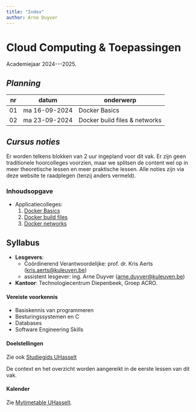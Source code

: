 ```yaml
---
title: "Index"
author: Arne Duyver
---
```


# Cloud Computing & Toepassingen

Academiejaar 2024---2025.


## _Planning_

| nr  | datum         | onderwerp                     |
|-----|---------------|-------------------------------|
| 01  | ma 16-09-2024 | Docker Basics                 |
| 02  | ma 23-09-2024 | Docker build files & networks |

## _Cursus noties_

Er worden telkens blokken van 2 uur ingepland voor dit vak. Er zijn geen traditionele hoorcolleges voorzien, maar we splitsen de content wel op in meer theoretische lessen en meer praktische lessen. Alle noties zijn via deze website te raadplegen (tenzij anders vermeld).

### Inhoudsopgave

- Applicatiecolleges:
    1. [Docker Basics](/applicatiecolleges/docker_basics/) 
    1. [Docker build files](/applicatiecolleges/docker_build_files/)
    1. [Docker networks](/applicatiecolleges/docker-compose_services/)
    

## Syllabus

- **Lesgevers**:
    + Coördinerend Verantwoordelijke: prof. dr. Kris Aerts ([kris.aerts@kuleuven.be](mailto:kris.aerts@kuleuven.be))
    + assistent lesgever: ing. Arne Duyver ([arne.duyver@kuleuven.be](mailto:arne.duyver@kuleuven.be))
- **Kantoor**: Technologiecentrum Diepenbeek, Groep ACRO. 


<!-- #### Cursusbeschrijving

Dit opleidingsonderdeel focust op ... -->

#### Vereiste voorkennis

- Basiskennis van programmeren
- Besturingssystemen en C
- Databases
- Software Engineering Skills

#### Doelstellingen

Zie ook [Studiegids UHasselt](https://studiegidswww.uhasselt.be/opleidingsonderdeel.aspx?a=2024&i=4090)
    
De context en het overzicht worden aangereikt in de eerste lessen van dit vak.


#### Kalender

Zie [Mytimetable UHasselt](https://mytimetable.uhasselt.be/).
